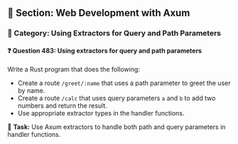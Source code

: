 ## 📘 Section: Web Development with Axum  
### 🔹 Category: Using Extractors for Query and Path Parameters  
#### ❓ Question 483: Using extractors for query and path parameters

Write a Rust program that does the following:

- Create a route `/greet/:name` that uses a path parameter to greet the user by name.
- Create a route `/calc` that uses query parameters `a` and `b` to add two numbers and return the result.
- Use appropriate extractor types in the handler functions.

🔧 **Task:** Use Axum extractors to handle both path and query parameters in handler functions.
